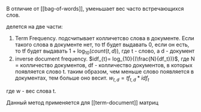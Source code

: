 В отличие от [[bag-of-words]], уменьшает вес часто встречающихся слов.

делется на две части:
1) Term Frequency. подсчитывает колличетсво слова в документе. Если такого слова в документе нет, то tf будет выдавать 0, если он есть, то tf будет выдавать $1 + \log_{10}{(count(t, d))}$, где t - слово, а d - документ
3) inverse document frequency. $idf_{t}= log_{10}{(\frac{N}{df_t})}$, где N = колличество документов, df - колличество документов, в которых появляется слово t. таким образом, чем меньше слово появляется в документах, тем больше оно весит.
$w_{t, d} = tf_{t, d} * idf_t$

где w - вес слова t.

Данный метод применяется для [[term-document]] матриц